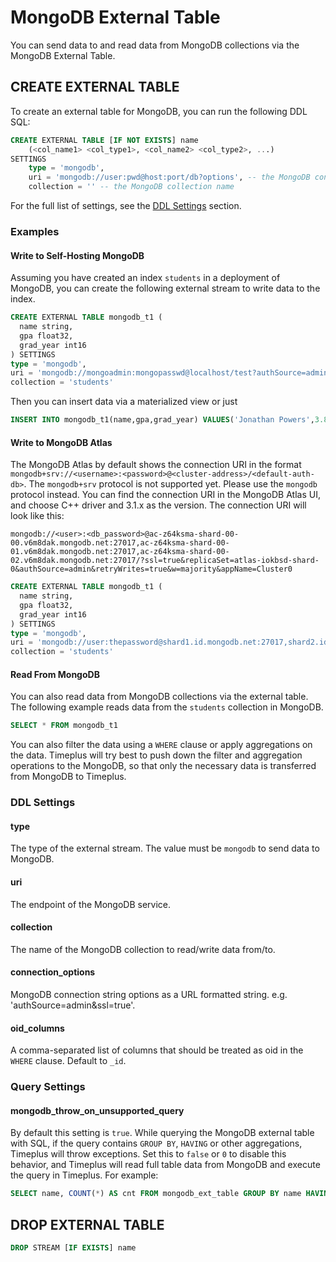 # MongoDB External Table

You can send data to and read data from MongoDB collections via the MongoDB External Table.

## CREATE EXTERNAL TABLE

To create an external table for MongoDB, you can run the following DDL SQL:

```sql
CREATE EXTERNAL TABLE [IF NOT EXISTS] name
    (<col_name1> <col_type1>, <col_name2> <col_type2>, ...)
SETTINGS
    type = 'mongodb',
    uri = 'mongodb://user:pwd@host:port/db?options', -- the MongoDB connection URI the external table read/write data from/to
    collection = '' -- the MongoDB collection name
```
For the full list of settings, see the [DDL Settings](#ddl-settings) section.

### Examples

#### Write to Self-Hosting MongoDB
Assuming you have created an index `students` in a deployment of MongoDB, you can create the following external stream to write data to the index.

```sql
CREATE EXTERNAL TABLE mongodb_t1 (
  name string,
  gpa float32,
  grad_year int16
) SETTINGS
type = 'mongodb',
uri = 'mongodb://mongoadmin:mongopasswd@localhost/test?authSource=admin',
collection = 'students'
```

Then you can insert data via a materialized view or just
```sql
INSERT INTO mongodb_t1(name,gpa,grad_year) VALUES('Jonathan Powers',3.85,2025);
```

#### Write to MongoDB Atlas
The MongoDB Atlas by default shows the connection URI in the format `mongodb+srv://<username>:<password>@<cluster-address>/<default-auth-db>`. The `mongodb+srv` protocol is not supported yet. Please use the `mongodb` protocol instead. You can find the connection URI in the MongoDB Atlas UI, and choose C++ driver and 3.1.x as the version. The connection URI will look like this:

```
mongodb://<user>:<db_password>@ac-z64ksma-shard-00-00.v6m8dak.mongodb.net:27017,ac-z64ksma-shard-00-01.v6m8dak.mongodb.net:27017,ac-z64ksma-shard-00-02.v6m8dak.mongodb.net:27017/?ssl=true&replicaSet=atlas-iokbsd-shard-0&authSource=admin&retryWrites=true&w=majority&appName=Cluster0
```

```sql
CREATE EXTERNAL TABLE mongodb_t1 (
  name string,
  gpa float32,
  grad_year int16
) SETTINGS
type = 'mongodb',
uri = 'mongodb://user:thepassword@shard1.id.mongodb.net:27017,shard2.id.mongodb.net:27017,shard3.id.mongodb.net:27017/testdb?ssl=true&replicaSet=setname&authSource=admin&retryWrites=true&w=majority&appName=appName',
collection = 'students'
```

#### Read From MongoDB
You can also read data from MongoDB collections via the external table. The following example reads data from the `students` collection in MongoDB.

```sql
SELECT * FROM mongodb_t1
```
You can also filter the data using a `WHERE` clause or apply aggregations on the data. Timeplus will try best to push down the filter and aggregation operations to the MongoDB, so that only the necessary data is transferred from MongoDB to Timeplus.
### DDL Settings

#### type
The type of the external stream. The value must be `mongodb` to send data to MongoDB.

#### uri
The endpoint of the MongoDB service.

#### collection
The name of the MongoDB collection to read/write data from/to.

#### connection_options
MongoDB connection string options as a URL formatted string. e.g. 'authSource=admin&ssl=true'.

#### oid_columns
A comma-separated list of columns that should be treated as oid in the `WHERE` clause. Default to `_id`.

### Query Settings

#### mongodb_throw_on_unsupported_query
By default this setting is `true`. While querying the MongoDB external table with SQL, if the query contains `GROUP BY`, `HAVING` or other aggregations, Timeplus will throw exceptions. Set this to `false` or `0` to disable this behavior, and Timeplus will read full table data from MongoDB and execute the query in Timeplus. For example:
```sql
SELECT name, COUNT(*) AS cnt FROM mongodb_ext_table GROUP BY name HAVING cnt >5 SETTINGS mongodb_throw_on_unsupported_query = false;
```

## DROP EXTERNAL TABLE

```sql
DROP STREAM [IF EXISTS] name
```
